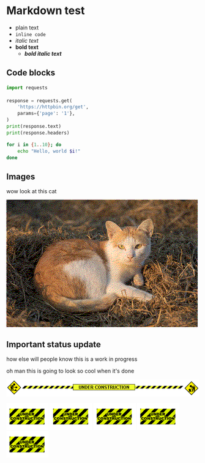# Markdown test
* plain text
* `inline code`
* _italic text_
* **bold text**
  * **_bold italic text_**

## Code blocks

```python
import requests

response = requests.get(
    'https://httpbin.org/get',
    params={'page': '1'},
)
print(response.text)
print(response.headers)
```

```bash
for i in {1..10}; do
    echo "Hello, world $i!"
done
```

## Images
wow look at this cat

![](../assets/images/cat.png)

## Important status update
how else will people know this is a work in progress

oh man this is going to look so cool when it's done

![](../assets/images/underconstruction_2.gif)

![](../assets/images/underconstruction_1.gif) ![](../assets/images/underconstruction_1.gif) ![](../assets/images/underconstruction_1.gif) ![](../assets/images/underconstruction_1.gif) ![](../assets/images/underconstruction_1.gif)
